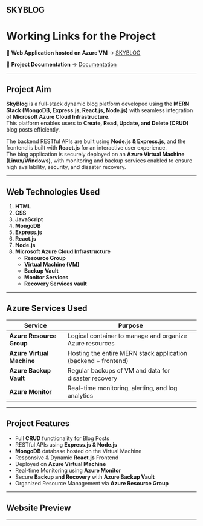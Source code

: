 ## **SKYBLOG**

# Working Links for the Project

🔗 **Web Application hosted on Azure VM** → [SKYBLOG](#)

📄 **Project Documentation** → [Documentation](#)

---

## Project Aim

**SkyBlog** is a full-stack dynamic blog platform developed using the **MERN Stack (MongoDB, Express.js, React.js, Node.js)** with seamless integration of **Microsoft Azure Cloud Infrastructure**.  
This platform enables users to **Create, Read, Update, and Delete (CRUD)** blog posts efficiently.

The backend RESTful APIs are built using **Node.js & Express.js**, and the frontend is built with **React.js** for an interactive user experience.  
The blog application is securely deployed on an **Azure Virtual Machine (Linux/Windows)**, with monitoring and backup services enabled to ensure high availability, security, and disaster recovery.

---

## Web Technologies Used

1. **HTML**
2. **CSS**
3. **JavaScript**
4. **MongoDB**
5. **Express.js**
6. **React.js**
7. **Node.js**
8. **Microsoft Azure Cloud Infrastructure**
   - **Resource Group**
   - **Virtual Machine (VM)**
   - **Backup Vault**
   - **Monitor Services**
   - **Recovery Services vault**

---

## Azure Services Used

| Service                     | Purpose                                                             |
|-----------------------------|---------------------------------------------------------------------|
| **Azure Resource Group**    | Logical container to manage and organize Azure resources            |
| **Azure Virtual Machine**   | Hosting the entire MERN stack application (backend + frontend)      |
| **Azure Backup Vault**      | Regular backups of VM and data for disaster recovery                |
| **Azure Monitor**           | Real-time monitoring, alerting, and log analytics                   |

---

##  Project Features

- Full **CRUD** functionality for Blog Posts
- RESTful APIs using **Express.js & Node.js**
- **MongoDB** database hosted on the Virtual Machine
- Responsive & Dynamic **React.js** Frontend
- Deployed on **Azure Virtual Machine**
- Real-time Monitoring using **Azure Monitor**
- Secure **Backup and Recovery** with **Azure Backup Vault**
- Organized Resource Management via **Azure Resource Group**

---

##  Website Preview

---

